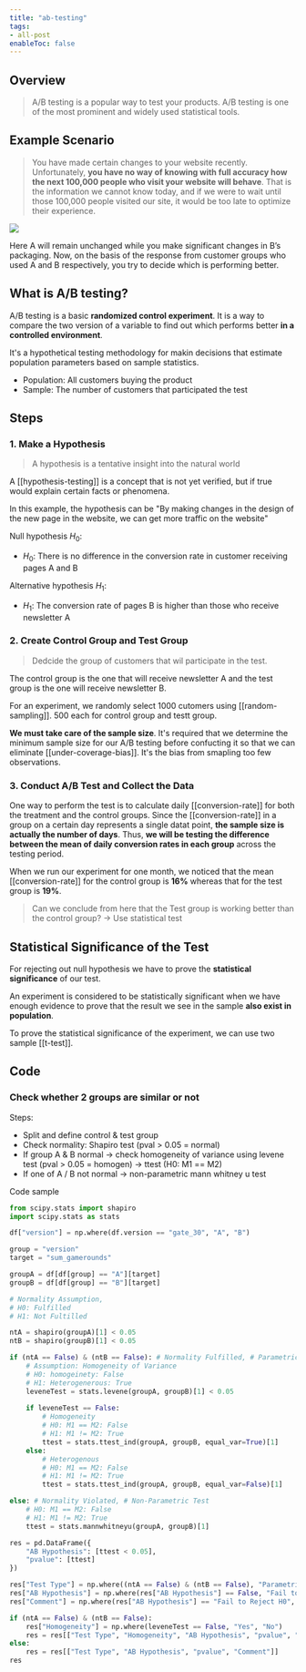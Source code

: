 ```yaml
---
title: "ab-testing"
tags:
- all-post
enableToc: false
---
```


## Overview

> A/B testing is a popular way to test your products. A/B testing is one of the most prominent and widely used statistical tools.

## Example Scenario

>  You have made certain changes to your website recently. Unfortunately, **you have no way of knowing with full accuracy how the next 100,000 people who visit your website will behave**. That is the information we cannot know today, and if we were to wait until those 100,000 people visited our site, it would be too late to optimize their experience.


![](https://cdn.analyticsvidhya.com/wp-content/uploads/2020/09/ab_test.png)

Here A will remain unchanged while you make significant changes in B’s packaging. Now, on the basis of the response from customer groups who used A and B respectively, you try to decide which is performing better.

## What is A/B testing?

A/B testing is a basic **randomized control experiment**. It is a way to compare the two version of a variable to find out which performs better **in a controlled environment**.

It's a hypothetical testing methodology for makin decisions that estimate population parameters based on sample statistics.
- Population: All customers buying the product
- Sample: The number of customers that participated the test

## Steps

### 1. Make a Hypothesis

> A hypothesis is a tentative insight into the natural world

A [[hypothesis-testing]] is a concept that is not yet verified, but if true would explain certain facts or phenomena.

In this example, the hypothesis can be "By making changes in the design of the new page in the website, we can get more traffic on the website"


Null hypothesis $H_0:$
- $H_0:$ There is no difference in the conversion rate in customer receiving pages A and B

Alternative hypothesis $H_1:$
- $H_1:$ The conversion rate of pages B is higher than those who receive newsletter A

### 2. Create Control Group and Test Group

> Dedcide the group of customers that wil participate in the test.

The control group is the one that will receive newsletter A and the test group is the one will receive newsletter B.

For an experiment, we randomly select 1000 cutomers using [[random-sampling]]. 500 each for control group and testt group.

**We must take care of the sample size**. It's required that we determine the minimum sample size for our A/B testing before confucting it so that we can eliminate [[under-coverage-bias]]. It's the bias from smapling too few observations.

### 3. Conduct A/B Test and Collect the Data

One way to perform the test is to calculate daily [[conversion-rate]] for both the treatment and the control groups. Since the [[conversion-rate]] in a group on a certain day represents a single datat point, **the sample size is actually the number of days**. Thus, **we will be testing the difference between the mean of daily conversion rates in each group** across the testing period.

When we run our experiment for one month, we noticed that the mean [[conversion-rate]] for the control group is **16%** whereas that for the test group is **19%**.

> Can we conclude from here that the Test group is working better than the control group? -> Use statistical test

## Statistical Significance of the Test

For rejecting out null hypothesis we have to prove the **statistical significance** of our test.

An experiment is considered to be statistically significant when we have enough evidence to prove that the result we see in the sample **also exist in population**.

To prove the statistical significance of the experiment, we can use two sample [[t-test]].

## Code

### Check whether 2 groups are similar or not

Steps:
- Split and define control & test group
- Check normality: Shapiro test (pval > 0.05 = normal)
- If group A & B normal -> check homogeneity of variance using levene test (pval > 0.05 = homogen) -> ttest (H0: M1 == M2)
- If one of A / B not normal -> non-parametric mann whitney u test

Code sample
```python
from scipy.stats import shapiro
import scipy.stats as stats

df["version"] = np.where(df.version == "gate_30", "A", "B")

group = "version"
target = "sum_gamerounds"

groupA = df[df[group] == "A"][target]
groupB = df[df[group] == "B"][target]

# Normality Assumption, 
# H0: Fulfilled
# H1: Not Fultilled

ntA = shapiro(groupA)[1] < 0.05
ntB = shapiro(groupB)[1] < 0.05

if (ntA == False) & (ntB == False): # Normality Fulfilled, # Parametric Test
    # Assumption: Homogeneity of Variance
    # H0: homogeinety: False
    # H1: Heterogenerous: True
    leveneTest = stats.levene(groupA, groupB)[1] < 0.05
    
    if leveneTest == False:
        # Homogeneity
        # H0: M1 == M2: False
        # H1: M1 != M2: True
        ttest = stats.ttest_ind(groupA, groupB, equal_var=True)[1]
    else:
        # Heterogenous
        # H0: M1 == M2: False
        # H1: M1 != M2: True
        ttest = stats.ttest_ind(groupA, groupB, equal_var=False)[1]

else: # Normality Violated, # Non-Parametric Test
    # H0: M1 == M2: False
    # H1: M1 != M2: True
    ttest = stats.mannwhitneyu(groupA, groupB)[1]

res = pd.DataFrame({
    "AB Hypothesis": [ttest < 0.05],
    "pvalue": [ttest]
})

res["Test Type"] = np.where((ntA == False) & (ntB == False), "Parametric", "Non-Parametric")
res["AB Hypothesis"] = np.where(res["AB Hypothesis"] == False, "Fail to Reject H0", "Reject H0")
res["Comment"] = np.where(res["AB Hypothesis"] == "Fail to Reject H0", "A/B groups are similar", "A/B groups are not similar")

if (ntA == False) & (ntB == False):
    res["Homogeneity"] = np.where(leveneTest == False, "Yes", "No")
    res = res[["Test Type", "Homogeneity", "AB Hypothesis", "pvalue", "Comment"]]
else:
    res = res[["Test Type", "AB Hypothesis", "pvalue", "Comment"]]
res
```




